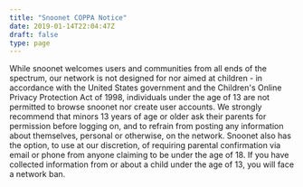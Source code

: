 ```yaml
---
title: "Snoonet COPPA Notice"
date: 2019-01-14T22:04:47Z
draft: false
type: page
---
```


While snoonet welcomes users and communities from all ends of the spectrum, our network is not designed for nor aimed at children - in accordance with the United States government and the Children's Online Privacy Protection Act of 1998, individuals under the age of 13 are not permitted to browse snoonet nor create user accounts. We strongly recommend that minors 13 years of age or older ask their parents for permission before logging on, and to refrain from posting any information about themselves, personal or otherwise, on the network. Snoonet also has the option, to use at our discretion, of requiring parental confirmation via email or phone from anyone claiming to be under the age of 18.  If you have collected information from or about a child under the age of 13, you will face a network ban.

